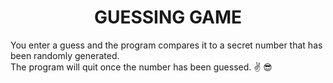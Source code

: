 <div align="center">
<h1>GUESSING GAME</h1>
</div>

You enter a guess and the program compares it to a secret number that has been randomly generated. 
</br>
The program will quit once the number has been guessed. ✌️ ️😎
